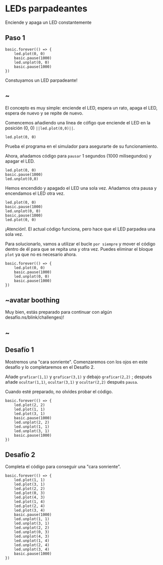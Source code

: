 # LEDs parpadeantes

Enciende y apaga un LED constantemente

## Paso 1

```sims
basic.forever(() => {
    led.plot(0, 0)
    basic.pause(1000)
    led.unplot(0, 0)
    basic.pause(1000)
})
```
Constuyamos un LED parpadeante!

## ~

El concepto es muy simple: enciende el LED, espera un rato, apaga el LED, espera de nuevo y se repite de nuevo.

Comencemos añadiendo una línea de cófigo que enciende el LED en la posición (0, 0) ``||led.plot(0,0)||``.

```blocks
led.plot(0, 0)
```

Prueba el programa en el simulador para asegurarte de su funcionamiento.

Ahora, añadamos código para `pausar` 1 segundos (1000 milisegundos) y apagar el LED.

```blocks
led.plot(0, 0)
basic.pause(1000)
led.unplot(0,0)
```

Hemos encendido y apagado el LED una sola vez. Añadamos otra pausa y encendamos el LED otra vez.

```blocks
led.plot(0, 0)
basic.pause(1000)
led.unplot(0, 0)
basic.pause(1000)
led.plot(0, 0)
```

¡Atención!. El actual código funciona, pero hace que el LED parpadea una sola vez.

Para solucionarlo, vamos a utilizar el bucle `por siempre` y mover el código dentro de él para que se repita una y otra vez. Puedes eliminar el bloque `plot` ya que no es necesario ahora.

```blocks
basic.forever(() => {
    led.plot(0, 0)
    basic.pause(1000)
    led.unplot(0, 0)
    basic.pause(1000)
})
```

## ~avatar boothing

Muy bien, estás preparado para continuar con algún desafío.ns/blink/challenges)!

## ~

## Desafío 1

Mostremos una "cara sonriente". Comenzaremos con los ojos en este desafío y lo completaremos en el Desafío 2.

Añade `graficar(1,1)` y `graficar(3,1)` y debajo `graficar(2,2)` ; después añade `ocultar(1,1)`, `ocultar(3,1)` y `ocultar(2,2)` después `pausa`.

Cuando esté preparado, no olvides probar el código.

```blocks
basic.forever(() => {
    led.plot(2, 2)
    led.plot(1, 1)
    led.plot(3, 1)
    basic.pause(1000)
    led.unplot(2, 2)
    led.unplot(1, 1)
    led.unplot(3, 1)
    basic.pause(1000)
})
```

## Desafío 2

Completa el código para conseguir una "cara sonriente".

```sim
basic.forever(() => {
    led.plot(1, 1)
    led.plot(3, 1)
    led.plot(2, 2)
    led.plot(0, 3)
    led.plot(4, 3)
    led.plot(1, 4)
    led.plot(2, 4)
    led.plot(3, 4)
    basic.pause(1000)
    led.unplot(1, 1)
    led.unplot(3, 1)
    led.unplot(2, 2)
    led.unplot(0, 3)
    led.unplot(4, 3)
    led.unplot(1, 4)
    led.unplot(2, 4)
    led.unplot(3, 4)
    basic.pause(1000)
})
```


